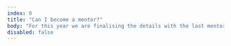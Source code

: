 ```yaml
---
index: 0
title: "Can I become a mentor?"
body: "For this year we are finalising the details with the last mentors, so currently we’re all set. Please <a href='mailto:info@swiftisland.nl'>send us an email</a> though, so we can contact you if one of our mentors has to cancel. And we will definitely put you on the list for next year!"
disabled: false
---
```

